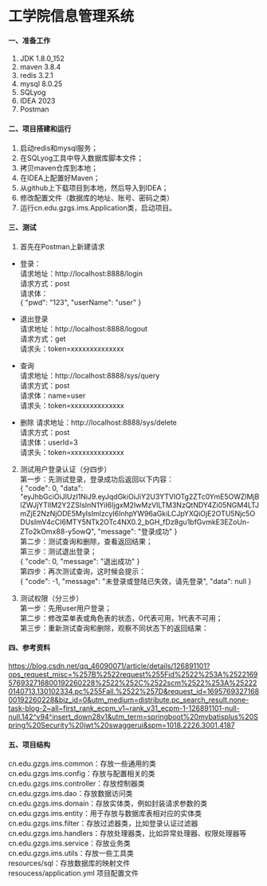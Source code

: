 # 工学院信息管理系统

#### 一、准备工作
1. JDK 1.8.0_152
2. maven 3.8.4
3. redis 3.2.1
4. mysql 8.0.25
5. SQLyog
6. IDEA 2023
7. Postman


#### 二、项目搭建和运行

1. 启动redis和mysql服务；
2. 在SQLyog工具中导入数据库脚本文件；
3. 拷贝maven仓库到本地；
4. 在IDEA上配置好Maven；
5. 从github上下载项目到本地，然后导入到IDEA；
6. 修改配置文件（数据库的地址、账号、密码之类）
7. 运行cn.edu.gzgs.ims.Application类，启动项目。

#### 三、测试

1.  首先在Postman上新建请求<br/>
  - 登录：<br/>
  请求地址：http://localhost:8888/login<br/>
  请求方式：post<br/>
  请求体：<br/>
  {
     "pwd": "123",
     "userName": "user"
  }<br/>

  - 退出登录<br/>
  请求地址：http://localhost:8888/logout<br/>
  请求方式：get<br/>
  请求头：token=xxxxxxxxxxxxxx<br/>

  - 查询<br/>
  请求地址：http://localhost:8888/sys/query<br/>
  请求方式：post<br/>
  请求体：name=user<br/>
  请求头：token=xxxxxxxxxxxxxx<br/>

  - 删除
  请求地址：http://localhost:8888/sys/delete<br/>
  请求方式：post<br/>
  请求体：userId=3<br/>
  请求头：token=xxxxxxxxxxxxxx<br/>


2.  测试用户登录认证（分四步）<br/>
  第一步：先测试登录，登录成功后返回以下内容：<br/>
  {
    "code": 0,
    "data": "eyJhbGciOiJIUzI1NiJ9.eyJqdGkiOiJiY2U3YTVlOTg2ZTc0YmE5OWZlMjBlZWJjYTllM2Y2ZSIsInN1YiI6IjgxM2IwMzVlLTM3NzQtNDY4Zi05NGM4LTJmZjE2NzNjODE5MyIsImlzcyI6InhpYW96aGkiLCJpYXQiOjE2OTU5Njc5ODUsImV4cCI6MTY5NTk2OTc4NX0.2_bGH_fDz8gu1bfGvmkE3EZoUn-ZTo2kOmx88-y5owQ",
    "message": "登录成功"
  }<br/>
  第二步：测试查询和删除，查看返回结果；<br/>
  第三步：测试退出登录；<br/>
  {
    "code": 0,
    "message": "退出成功"
  }<br/>
  第四步：再次测试查询，这时候会提示：<br/>
  {
    "code": -1,
    "message": "未登录或登陆已失效，请先登录",
    "data": null
  }<br/>

3.  测试权限（分三步）<br/>
  第一步：先用user用户登录；<br/>
  第二步：修改菜单表或角色表的状态，0代表可用，1代表不可用；<br/>
  第三步：重新测试查询和删除，观察不同状态下的返回结果：<br/>

#### 四、参考资料
https://blog.csdn.net/qq_46090071/article/details/126891101?ops_request_misc=%257B%2522request%255Fid%2522%253A%2522169576932716800192260228%2522%252C%2522scm%2522%253A%252220140713.130102334.pc%255Fall.%2522%257D&request_id=169576932716800192260228&biz_id=0&utm_medium=distribute.pc_search_result.none-task-blog-2~all~first_rank_ecpm_v1~rank_v31_ecpm-1-126891101-null-null.142^v94^insert_down28v1&utm_term=springboot%20mybatisplus%20Spring%20Security%20jwt%20swaggerui&spm=1018.2226.3001.4187


#### 五、项目结构
cn.edu.gzgs.ims.common：存放一些通用的类<br/>
cn.edu.gzgs.ims.config：存放与配置相关的类<br/>
cn.edu.gzgs.ims.controller：存放控制器类<br/>
cn.edu.gzgs.ims.dao：存放数据访问类<br/>
cn.edu.gzgs.ims.domain：存放实体类，例如封装请求参数的类<br/>
cn.edu.gzgs.ims.entity：用于存放与数据库表相对应的实体类<br/>
cn.edu.gzgs.ims.filter：存放过滤器类，比如登录认证过滤器<br/>
cn.edu.gzgs.ims.handlers：存放处理器类，比如异常处理器、权限处理器等<br/>
cn.edu.gzgs.ims.service：存放业务类<br/>
cn.edu.gzgs.ims.utils：存放一些工具类<br/>
resources/sql：存放数据库的映射文件<br/>
resoucess/application.yml 项目配置文件<br/>
